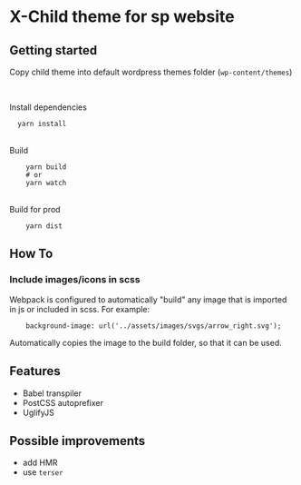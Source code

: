 # X-Child theme for sp website


## Getting started 

Copy child theme into default wordpress themes folder (`wp-content/themes`)

<br>

Install dependencies
  ```
    yarn install 
``` 
<br>
Build

```
    yarn build 
    # or
    yarn watch 
``` 
<br>
Build for prod

```
    yarn dist
```


## How To

### Include images/icons in scss

Webpack is configured to automatically "build" any image that is imported in js or included in scss. 
For example:

```
    background-image: url('../assets/images/svgs/arrow_right.svg');
```

Automatically copies the image to the build folder, so that it can be used.


## Features

- Babel transpiler 
- PostCSS autoprefixer 
- UglifyJS 


## Possible improvements

- add HMR
- use `terser`
